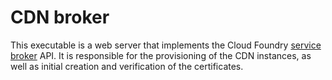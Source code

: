 # CDN broker

This executable is a web server that implements the Cloud Foundry [service broker](http://docs.cloudfoundry.org/services/) API. It is responsible for the provisioning of the CDN instances, as well as initial creation and verification of the certificates.
